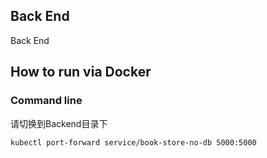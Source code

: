 Back End
----------
Back End
## How to run via Docker


### Command line
请切换到Backend目录下
```
kubectl port-forward service/book-store-no-db 5000:5000
```


